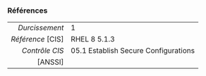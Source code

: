 ### Références

|                 |    |
|----------------:|:---|
|   *Durcissement*| 1 |
|*Référence* [CIS]| RHEL 8 5.1.3 |
|   *Contrôle CIS*| 05.1 Establish Secure Configurations |
|          [ANSSI]|  |
